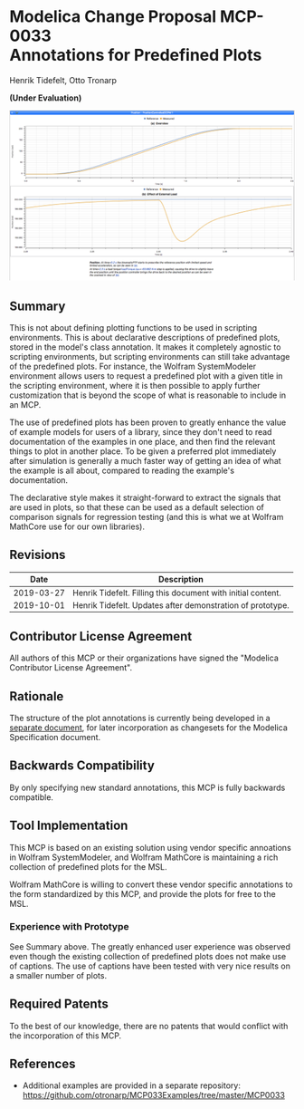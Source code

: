 # Modelica Change Proposal MCP-0033<br/>Annotations for Predefined Plots
Henrik Tidefelt, Otto Tronarp

**(Under Evaluation)**

![Example generated with the prototype implementation](example-figure.png)

## Summary
This is not about defining plotting functions to be used in scripting environments.  This is about declarative descriptions of predefined plots, stored in the model's class annotation.  It makes it completely agnostic to scripting environments, but scripting environments can still take advantage of the predefined plots.  For instance, the Wolfram SystemModeler environment allows users to request a predefined plot with a given title in the scripting environment, where it is then possible to apply further customization that is beyond the scope of what is reasonable to include in an MCP.

The use of predefined plots has been proven to greatly enhance the value of example models for users of a library, since they don't need to read documentation of the examples in one place, and then find the relevant things to plot in another place.  To be given a preferred plot immediately after simulation is generally a much faster way of getting an idea of what the example is all about, compared to reading the example's documentation.

The declarative style makes it straight-forward to extract the signals that are used in plots, so that these can be used as a default selection of comparison signals for regression testing (and this is what we at Wolfram MathCore use for our own libraries).

## Revisions
| Date | Description |
| --- | --- |
| 2019-03-27 | Henrik Tidefelt. Filling this document with initial content. |
| 2019-10-01 | Henrik Tidefelt. Updates after demonstration of prototype. |

## Contributor License Agreement
All authors of this MCP or their organizations have signed the "Modelica Contributor License Agreement".

## Rationale
The structure of the plot annotations is currently being developed in a [separate document](predefined-plots.md), for later incorporation as changesets for the Modelica Specification document.

## Backwards Compatibility
By only specifying new standard annotations, this MCP is fully backwards compatible.

## Tool Implementation
This MCP is based on an existing solution using vendor specific annoations in Wolfram SystemModeler, and Wolfram MathCore is maintaining a rich collection of predefined plots for the MSL.

Wolfram MathCore is willing to convert these vendor specific annotations to the form standardized by this MCP, and provide the plots for free to the MSL.

### Experience with Prototype
See Summary above.  The greatly enhanced user experience was observed even though the existing collection of predefined plots does not make use of captions.  The use of captions have been tested with very nice results on a smaller number of plots.  

## Required Patents
To the best of our knowledge, there are no patents that would conflict with the incorporation of this MCP.

## References
- Additional examples are provided in a separate repository: https://github.com/otronarp/MCP033Examples/tree/master/MCP0033
